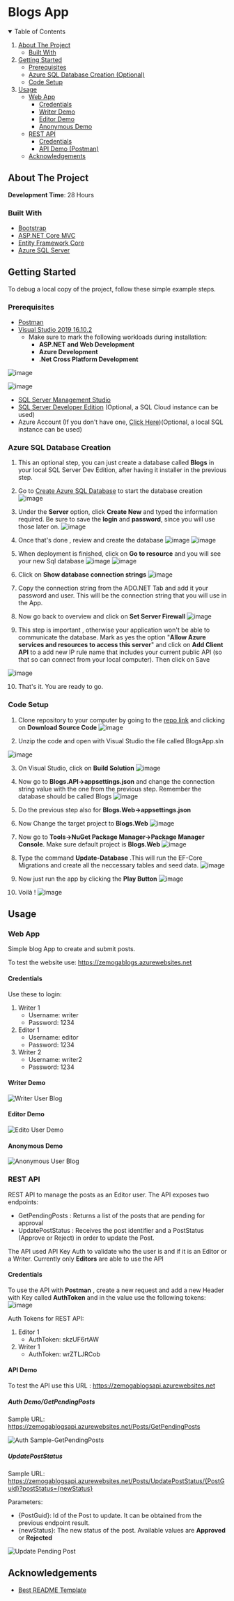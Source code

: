 # Blogs App

<details open="open">
  <summary>Table of Contents</summary>
  <ol>
    <li>
      <a href="#about-the-project">About The Project</a>
      <ul>
        <li><a href="#built-with">Built With</a></li>
      </ul>
    </li>
    <li>
      <a href="#getting-started">Getting Started</a>
      <ul>
        <li><a href="#prerequisites">Prerequisites</a></li>
        <li><a href="#azure-sql-database-creation">Azure SQL Database Creation (Optional) </a></li>
        <li><a href="#code-setup">Code Setup</a></li>
      </ul>
    </li>
    <li>
      <a href="#usage">Usage</a>
     <ul>
        <li>
          <a href="#web-app">Web App</a>
          <ul>
          <li><a href="#credentials">Credentials</a></li>
          <li><a href="#writer-demo">Writer Demo</a></li>
          <li><a href="#editor-demo">Editor Demo </a></li>
          <li><a href="#anonymous-demo">Anonymous Demo</a></li>          
          </ul>       
       </li> 
        <li>
          <a href="#rest-api">REST API</a>
          <ul>
          <li><a href="#credentials">Credentials</a></li>
          <li><a href="#api-demo">API Demo (Postman)</a></li>  
          </ul>       
       </li>  
    </li>
    <li><a href="#acknowledgements">Acknowledgements</a></li>
  </ol>
</details>



<!-- ABOUT THE PROJECT -->
## About The Project
**Development Time**: 28 Hours
### Built With

* [Bootstrap](https://getbootstrap.com)
* [ASP.NET Core MVC](https://docs.microsoft.com/en-us/aspnet/core/mvc/overview?view=aspnetcore-5.0)
* [Entity Framework Core](https://docs.microsoft.com/en-us/ef/core/)
* [Azure SQL Server](https://azure.microsoft.com/en-us/services/sql-database/campaign)



<!-- GETTING STARTED -->
## Getting Started

To debug a local copy of the project, follow these simple example steps.

### Prerequisites
* [Postman](https://www.postman.com/downloads/)
* [Visual Studio 2019 16.10.2](https://visualstudio.microsoft.com/downloads/) 
    * Make sure to mark the following workloads during installation:
        *  **ASP.NET and Web Development**
        *  **Azure Development**
        *  **.Net Cross Platform Development**

![image](https://user-images.githubusercontent.com/11657124/122759328-6c8f7880-d25f-11eb-91b0-8a223abd4e86.png)

![image](https://user-images.githubusercontent.com/11657124/122759402-8204a280-d25f-11eb-9112-4acbbb3aa562.png)

* [SQL Server Management Studio](https://docs.microsoft.com/en-us/sql/ssms/download-sql-server-management-studio-ssms?view=sql-server-ver15)
* [SQL Server Developer Edition](https://www.microsoft.com/en-us/sql-server/sql-server-downloads) (Optional, a SQL Cloud instance can be used)
* Azure Account (If you don't have one, [Click Here](https://azure.microsoft.com/en-us/free/))(Optional, a local SQL instance can be used)

### Azure SQL Database Creation
1. This an optional step, you can just create a database called **Blogs** in your local SQL Server Dev Edition, after having it installer in the previous step.
2. Go to [Create Azure SQL Database](https://portal.azure.com/#create/Microsoft.SQLDatabase) to start the database creation
![image](https://user-images.githubusercontent.com/11657124/122762450-f0972f80-d262-11eb-9bf4-62627a22dbef.png)

3. Under the **Server** option, click **Create New** and typed the information required. Be sure to save the **login** and **password**, since you will use those later on.
![image](https://user-images.githubusercontent.com/11657124/122763903-7cf62200-d264-11eb-8c18-ce55f5251378.png)

4. Once that's done , review and create the database
![image](https://user-images.githubusercontent.com/11657124/122764123-c34b8100-d264-11eb-8e69-e29b920a9e2e.png)
![image](https://user-images.githubusercontent.com/11657124/122764175-cf374300-d264-11eb-8272-f204841fda7a.png)

5. When deployment is finished, click on **Go to resource** and you will see your new Sql database
![image](https://user-images.githubusercontent.com/11657124/122764718-600e1e80-d265-11eb-9381-490d77c17448.png)
![image](https://user-images.githubusercontent.com/11657124/122764947-9ea3d900-d265-11eb-82b0-b36664467279.png)

6. Click on **Show database connection strings**
![image](https://user-images.githubusercontent.com/11657124/122765018-ad8a8b80-d265-11eb-95ed-2acc1ce18583.png)

7. Copy the connection string from the ADO.NET Tab and add it your password and user. This will be the connection string that you will use in the App.
8. Now go back to overview and click on **Set Server Firewall**
![image](https://user-images.githubusercontent.com/11657124/122765463-2558b600-d266-11eb-825c-7106c654bf3e.png)

9. This step is important , otherwise your application won't be able to communicate the database. Mark as yes the option "**Allow Azure services and resources to access this server**" and click on **Add Client API** to a add new IP rule name that includes your current public API (so that so can connect from your local computer). Then click on Save

![image](https://user-images.githubusercontent.com/11657124/122765744-6cdf4200-d266-11eb-8d69-8632631d0398.png)

10. That's it. You are ready to go.

### Code Setup
1. Clone repository to your computer by going to the [repo link](https://gitlab.com/fdjvf/BlogsApp/-/tree/master) and clicking on **Download Source Code**
![image](https://user-images.githubusercontent.com/11657124/122815353-f6106c00-d29a-11eb-875f-0049bc24efd8.png)

2. Unzip the code and open with Visual Studio the file called BlogsApp.sln

![image](https://user-images.githubusercontent.com/11657124/122768094-e24c1200-d268-11eb-857d-0c99f252363e.png)

3. On Visual Studio, click on **Build Solution**
![image](https://user-images.githubusercontent.com/11657124/122768370-263f1700-d269-11eb-90d4-38151570c3ac.png)

4. Now go to **Blogs.API->appsettings.json** and change the connection string value with the one from the previous step. Remember the database should be called Blogs
![image](https://user-images.githubusercontent.com/11657124/122769022-cd23b300-d269-11eb-9d66-bceb7c4fff23.png)

5. Do the previous step also for **Blogs.Web->appsettings.json**
6. Now Change the target project to **Blogs.Web**
![image](https://user-images.githubusercontent.com/11657124/122768523-4bcc2080-d269-11eb-8d99-741dc4314707.png)

7. Now go to **Tools->NuGet Package Manager->Package Manager Console**. Make sure default project is **Blogs.Web**
![image](https://user-images.githubusercontent.com/11657124/122768721-7ddd8280-d269-11eb-8ee1-37f0961f076a.png)

8. Type the command **Update-Database** .This will run the EF-Core Migrations and create all the neccessary tables and seed data.
![image](https://user-images.githubusercontent.com/11657124/122769255-08be7d00-d26a-11eb-94c0-b46f7f4ada7a.png)

9. Now just run the app by clicking the **Play Button**
![image](https://user-images.githubusercontent.com/11657124/122769936-9c904900-d26a-11eb-8e45-c6fd33494bef.png)

10. Voilà !
![image](https://user-images.githubusercontent.com/11657124/122770094-b9c51780-d26a-11eb-8688-effa53676df2.png)


<!-- USAGE EXAMPLES -->
## Usage

### Web App

Simple blog App to create and submit posts.

To test the website use: <https://zemogablogs.azurewebsites.net>

#### Credentials
Use these to login:
1. Writer 1
    * Username: writer
    * Password: 1234
2. Editor 1
    * Username: editor
    * Password: 1234
3. Writer 2
    * Username: writer2
    * Password: 1234

#### Writer Demo
![Writer User Blog](https://user-images.githubusercontent.com/11657124/122775210-82a53500-d26f-11eb-8661-d22063181bf2.gif)

#### Editor Demo
![Edito User Demo](https://user-images.githubusercontent.com/11657124/122775220-85078f00-d26f-11eb-9d26-1c8bbf88e030.gif)

#### Anonymous Demo
![Anonymous User Blog](https://user-images.githubusercontent.com/11657124/122775239-8933ac80-d26f-11eb-976c-73ba5680f8fd.gif)

### REST API

REST API to manage the posts as an Editor user. The API exposes two endpoints:
* GetPendingPosts : Returns a list of the posts that are pending for approval
* UpdatePostStatus : Receives the post identifier and a PostStatus (Approve or Reject) in order to update the Post.

The API used API Key Auth to validate who the user is and if it is an Editor or a Writer. Currently only **Editors** are able to use the API

#### Credentials

To use the API with **Postman** , create a new request and add a new Header with Key called **AuthToken** and in the value use the following tokens:
![image](https://user-images.githubusercontent.com/11657124/122782334-41645380-d276-11eb-84f6-9bd1473f46a2.png)

Auth Tokens for REST API:
1. Editor 1
    * AuthToken: skzUF6rtAW
2. Writer 1
    * AuthToken: wrZTLJRCob

#### API Demo

To test the API use this URL : <https://zemogablogsapi.azurewebsites.net>

##### Auth Demo/GetPendingPosts

Sample URL: <https://zemogablogsapi.azurewebsites.net/Posts/GetPendingPosts>

![Auth Sample-GetPendingPosts](https://user-images.githubusercontent.com/11657124/122783629-57264880-d277-11eb-967e-ff45ac4b7d10.gif)

##### UpdatePostStatus

Sample URL: <https://zemogablogsapi.azurewebsites.net/Posts/UpdatePostStatus/{PostGuid}?postStatus={newStatus}>

Parameters:
* {PostGuid}: Id of the Post to update. It can be obtained from the previous endpoint result.
* {newStatus}: The new status of the post. Available values are **Approved** or **Rejected**
    
![Update Pending Post](https://user-images.githubusercontent.com/11657124/122784217-e4699d00-d277-11eb-9eb7-3fdaf8f7bd9a.gif)




<!-- ACKNOWLEDGEMENTS -->
## Acknowledgements
* [Best README Template](https://github.com/othneildrew/Best-README-Template)
